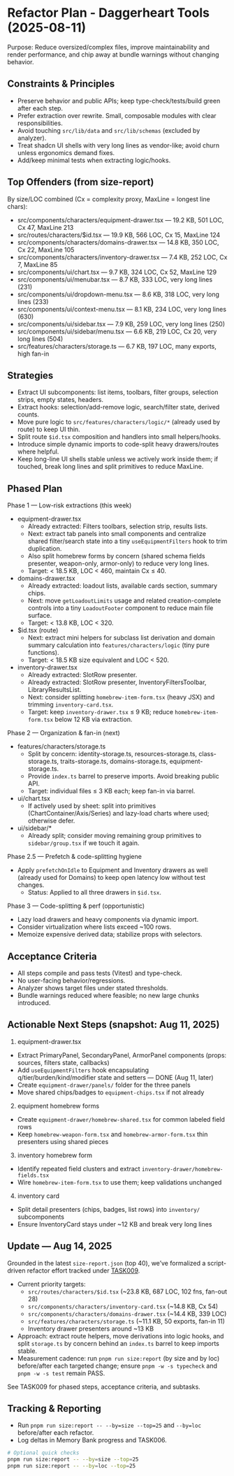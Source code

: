 # Refactor Plan - Daggerheart Tools (2025-08-11)

Purpose: Reduce oversized/complex files, improve maintainability and render performance, and chip away at bundle warnings without changing behavior.

## Constraints & Principles

- Preserve behavior and public APIs; keep type-check/tests/build green after each step.
- Prefer extraction over rewrite. Small, composable modules with clear responsibilities.
- Avoid touching `src/lib/data` and `src/lib/schemas` (excluded by analyzer).
- Treat shadcn UI shells with very long lines as vendor-like; avoid churn unless ergonomics demand fixes.
- Add/keep minimal tests when extracting logic/hooks.

## Top Offenders (from size-report)

By size/LOC combined (Cx = complexity proxy, MaxLine = longest line chars):

- src/components/characters/equipment-drawer.tsx — 19.2 KB, 501 LOC, Cx 47, MaxLine 213
- src/routes/characters/$id.tsx — 19.9 KB, 566 LOC, Cx 15, MaxLine 124
- src/components/characters/domains-drawer.tsx — 14.8 KB, 350 LOC, Cx 22, MaxLine 105
- src/components/characters/inventory-drawer.tsx — 7.4 KB, 252 LOC, Cx 7, MaxLine 85
- src/components/ui/chart.tsx — 9.7 KB, 324 LOC, Cx 52, MaxLine 129
- src/components/ui/menubar.tsx — 8.7 KB, 333 LOC, very long lines (231)
- src/components/ui/dropdown-menu.tsx — 8.6 KB, 318 LOC, very long lines (233)
- src/components/ui/context-menu.tsx — 8.1 KB, 234 LOC, very long lines (630)
- src/components/ui/sidebar.tsx — 7.9 KB, 259 LOC, very long lines (250)
- src/components/ui/sidebar/menu.tsx — 6.6 KB, 219 LOC, Cx 20, very long lines (504)
- src/features/characters/storage.ts — 6.7 KB, 197 LOC, many exports, high fan-in

## Strategies

- Extract UI subcomponents: list items, toolbars, filter groups, selection strips, empty states, headers.
- Extract hooks: selection/add-remove logic, search/filter state, derived counts.
- Move pure logic to `src/features/characters/logic/*` (already used by route) to keep UI thin.
- Split route `$id.tsx` composition and handlers into small helpers/hooks.
- Introduce simple dynamic imports to code-split heavy drawers/routes where helpful.
- Keep long-line UI shells stable unless we actively work inside them; if touched, break long lines and split primitives to reduce MaxLine.

## Phased Plan

Phase 1 — Low-risk extractions (this week)

- equipment-drawer.tsx
  - Already extracted: Filters toolbars, selection strip, results lists.
  - Next: extract tab panels into small components and centralize shared filter/search state into a tiny `useEquipmentFilters` hook to trim duplication.
  - Also split homebrew forms by concern (shared schema fields presenter, weapon-only, armor-only) to reduce very long lines.
  - Target: < 18.5 KB, LOC < 460, maintain Cx ≤ 40.
- domains-drawer.tsx
  - Already extracted: loadout lists, available cards section, summary chips.
  - Next: move `getLoadoutLimits` usage and related creation-complete controls into a tiny `LoadoutFooter` component to reduce main file surface.
  - Target: < 13.8 KB, LOC < 320.
- $id.tsx (route)
  - Next: extract mini helpers for subclass list derivation and domain summary calculation into `features/characters/logic` (tiny pure functions).
  - Target: < 18.5 KB size equivalent and LOC < 520.
- inventory-drawer.tsx
  - Already extracted: SlotRow presenter.
  - Already extracted: SlotRow presenter, InventoryFiltersToolbar, LibraryResultsList.
  - Next: consider splitting `homebrew-item-form.tsx` (heavy JSX) and trimming `inventory-card.tsx`.
  - Target: keep `inventory-drawer.tsx` ≤ 9 KB; reduce `homebrew-item-form.tsx` below 12 KB via extraction.

Phase 2 — Organization & fan-in (next)

- features/characters/storage.ts
  - Split by concern: identity-storage.ts, resources-storage.ts, class-storage.ts, traits-storage.ts, domains-storage.ts, equipment-storage.ts.
  - Provide `index.ts` barrel to preserve imports. Avoid breaking public API.
  - Target: individual files ≤ 3 KB each; keep fan-in via barrel.
- ui/chart.tsx
  - If actively used by sheet: split into primitives (ChartContainer/Axis/Series) and lazy-load charts where used; otherwise defer.
- ui/sidebar/\*
  - Already split; consider moving remaining group primitives to `sidebar/group.tsx` if we touch it again.

Phase 2.5 — Prefetch & code-splitting hygiene

- Apply `prefetchOnIdle` to Equipment and Inventory drawers as well (already used for Domains) to keep open latency low without test changes.
  - Status: Applied to all three drawers in `$id.tsx`.

Phase 3 — Code-splitting & perf (opportunistic)

- Lazy load drawers and heavy components via dynamic import.
- Consider virtualization where lists exceed ~100 rows.
- Memoize expensive derived data; stabilize props with selectors.

## Acceptance Criteria

- All steps compile and pass tests (Vitest) and type-check.
- No user-facing behavior/regressions.
- Analyzer shows target files under stated thresholds.
- Bundle warnings reduced where feasible; no new large chunks introduced.

## Actionable Next Steps (snapshot: Aug 11, 2025)

1. equipment-drawer.tsx

- Extract PrimaryPanel, SecondaryPanel, ArmorPanel components (props: sources, filters state, callbacks)
- Add `useEquipmentFilters` hook encapsulating q/tier/burden/kind/modifier state and setters — DONE (Aug 11, later)
- Create `equipment-drawer/panels/` folder for the three panels
- Move shared chips/badges to `equipment-chips.tsx` if not already

2. equipment homebrew forms

- Create `equipment-drawer/homebrew-shared.tsx` for common labeled field rows
- Keep `homebrew-weapon-form.tsx` and `homebrew-armor-form.tsx` thin presenters using shared pieces

3. inventory homebrew form

- Identify repeated field clusters and extract `inventory-drawer/homebrew-fields.tsx`
- Wire `homebrew-item-form.tsx` to use them; keep validations unchanged

4. inventory card

- Split detail presenters (chips, badges, list rows) into `inventory/` subcomponents
- Ensure InventoryCard stays under ~12 KB and break very long lines

## Update — Aug 14, 2025

Grounded in the latest `size-report.json` (top 40), we’ve formalized a script-driven refactor effort tracked under [TASK009](tasks/TASK009-refactor-heavy-modules.md).

- Current priority targets:
  - `src/routes/characters/$id.tsx` (~23.8 KB, 687 LOC, 102 fns, fan-out 28)
  - `src/components/characters/inventory-card.tsx` (~14.8 KB, Cx 54)
  - `src/components/characters/domains-drawer.tsx` (~14.4 KB, 339 LOC)
  - `src/features/characters/storage.ts` (~11.1 KB, 50 exports, fan-in 11)
  - Inventory drawer presenters around ~13 KB
- Approach: extract route helpers, move derivations into logic hooks, and split `storage.ts` by concern behind an `index.ts` barrel to keep imports stable.
- Measurement cadence: run `pnpm run size:report` (by size and by loc) before/after each targeted change; ensure `pnpm -w -s typecheck` and `pnpm -w -s test` remain PASS.

See TASK009 for phased steps, acceptance criteria, and subtasks.

## Tracking & Reporting

- Run `pnpm run size:report -- --by=size --top=25` and `--by=loc` before/after each refactor.
- Log deltas in Memory Bank progress and TASK006.

```sh
# Optional quick checks
pnpm run size:report -- --by=size --top=25
pnpm run size:report -- --by=loc --top=25
```
